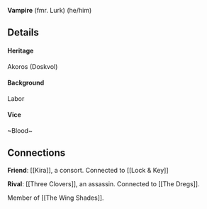 ---
---

**Vampire** (fmr. Lurk) (he/him)

## Details
#### Heritage
Akoros (Doskvol) 

#### Background 
Labor

#### Vice 
~Blood~

## Connections

**Friend**: [[Kira]], a consort. Connected to [[Lock & Key]]

**Rival**: [[Three Clovers]], an assassin. Connected to [[The Dregs]].

Member of [[The Wing Shades]].